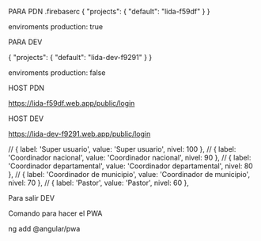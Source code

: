 PARA PDN
.firebaserc
{
  "projects": {
    "default": "lida-f59df"
  }
}

enviroments 
production: true


PARA DEV

{
  "projects": {
    "default": "lida-dev-f9291"
  }
}

enviroments 
production: false


HOST PDN

https://lida-f59df.web.app/public/login


HOST DEV

https://lida-dev-f9291.web.app/public/login


  // { label: 'Super usuario', value: 'Super usuario', nivel: 100 },
  // { label: 'Coordinador nacional', value: 'Coordinador nacional', nivel: 90 },
  // { label: 'Coordinador departamental', value: 'Coordinador departamental', nivel: 80 },
  // { label: 'Coordinador de municipio', value: 'Coordinador de municipio', nivel: 70 },
  // { label: 'Pastor', value: 'Pastor', nivel: 60 },





Para salir DEV


Comando para hacer el PWA 

ng add @angular/pwa


